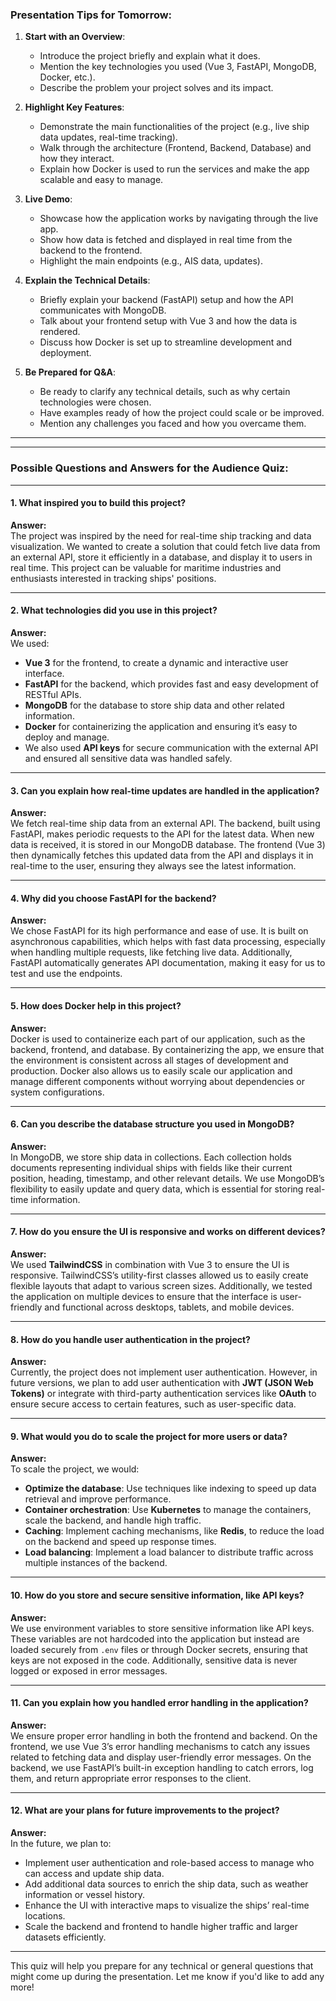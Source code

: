 ### Presentation Tips for Tomorrow:

1. **Start with an Overview**:
   - Introduce the project briefly and explain what it does.
   - Mention the key technologies you used (Vue 3, FastAPI, MongoDB, Docker, etc.).
   - Describe the problem your project solves and its impact.

2. **Highlight Key Features**:
   - Demonstrate the main functionalities of the project (e.g., live ship data updates, real-time tracking).
   - Walk through the architecture (Frontend, Backend, Database) and how they interact.
   - Explain how Docker is used to run the services and make the app scalable and easy to manage.

3. **Live Demo**:
   - Showcase how the application works by navigating through the live app.
   - Show how data is fetched and displayed in real time from the backend to the frontend.
   - Highlight the main endpoints (e.g., AIS data, updates).

4. **Explain the Technical Details**:
   - Briefly explain your backend (FastAPI) setup and how the API communicates with MongoDB.
   - Talk about your frontend setup with Vue 3 and how the data is rendered.
   - Discuss how Docker is set up to streamline development and deployment.

5. **Be Prepared for Q&A**:
   - Be ready to clarify any technical details, such as why certain technologies were chosen.
   - Have examples ready of how the project could scale or be improved.
   - Mention any challenges you faced and how you overcame them.


--------------------------------------------------------------------------------------------------------------------------------
--------------------------------------------------------------------------------------------------------------------------------


### Possible Questions and Answers for the Audience Quiz:

---

#### **1. What inspired you to build this project?**

**Answer:**  
The project was inspired by the need for real-time ship tracking and data visualization. We wanted to create a solution that could fetch live data from an external API, store it efficiently in a database, and display it to users in real time. This project can be valuable for maritime industries and enthusiasts interested in tracking ships' positions.

---

#### **2. What technologies did you use in this project?**

**Answer:**  
We used:
- **Vue 3** for the frontend, to create a dynamic and interactive user interface.
- **FastAPI** for the backend, which provides fast and easy development of RESTful APIs.
- **MongoDB** for the database to store ship data and other related information.
- **Docker** for containerizing the application and ensuring it’s easy to deploy and manage.
- We also used **API keys** for secure communication with the external API and ensured all sensitive data was handled safely.

---

#### **3. Can you explain how real-time updates are handled in the application?**

**Answer:**  
We fetch real-time ship data from an external API. The backend, built using FastAPI, makes periodic requests to the API for the latest data. When new data is received, it is stored in our MongoDB database. The frontend (Vue 3) then dynamically fetches this updated data from the API and displays it in real-time to the user, ensuring they always see the latest information.

---

#### **4. Why did you choose FastAPI for the backend?**

**Answer:**  
We chose FastAPI for its high performance and ease of use. It is built on asynchronous capabilities, which helps with fast data processing, especially when handling multiple requests, like fetching live data. Additionally, FastAPI automatically generates API documentation, making it easy for us to test and use the endpoints.

---

#### **5. How does Docker help in this project?**

**Answer:**  
Docker is used to containerize each part of our application, such as the backend, frontend, and database. By containerizing the app, we ensure that the environment is consistent across all stages of development and production. Docker also allows us to easily scale our application and manage different components without worrying about dependencies or system configurations.

---

#### **6. Can you describe the database structure you used in MongoDB?**

**Answer:**  
In MongoDB, we store ship data in collections. Each collection holds documents representing individual ships with fields like their current position, heading, timestamp, and other relevant details. We use MongoDB’s flexibility to easily update and query data, which is essential for storing real-time information.

---

#### **7. How do you ensure the UI is responsive and works on different devices?**

**Answer:**  
We used **TailwindCSS** in combination with Vue 3 to ensure the UI is responsive. TailwindCSS’s utility-first classes allowed us to easily create flexible layouts that adapt to various screen sizes. Additionally, we tested the application on multiple devices to ensure that the interface is user-friendly and functional across desktops, tablets, and mobile devices.

---

#### **8. How do you handle user authentication in the project?**

**Answer:**  
Currently, the project does not implement user authentication. However, in future versions, we plan to add user authentication with **JWT (JSON Web Tokens)** or integrate with third-party authentication services like **OAuth** to ensure secure access to certain features, such as user-specific data.

---

#### **9. What would you do to scale the project for more users or data?**

**Answer:**  
To scale the project, we would:
- **Optimize the database**: Use techniques like indexing to speed up data retrieval and improve performance.
- **Container orchestration**: Use **Kubernetes** to manage the containers, scale the backend, and handle high traffic.
- **Caching**: Implement caching mechanisms, like **Redis**, to reduce the load on the backend and speed up response times.
- **Load balancing**: Implement a load balancer to distribute traffic across multiple instances of the backend.

---

#### **10. How do you store and secure sensitive information, like API keys?**

**Answer:**  
We use environment variables to store sensitive information like API keys. These variables are not hardcoded into the application but instead are loaded securely from `.env` files or through Docker secrets, ensuring that keys are not exposed in the code. Additionally, sensitive data is never logged or exposed in error messages.

---

#### **11. Can you explain how you handled error handling in the application?**

**Answer:**  
We ensure proper error handling in both the frontend and backend. On the frontend, we use Vue 3’s error handling mechanisms to catch any issues related to fetching data and display user-friendly error messages. On the backend, we use FastAPI’s built-in exception handling to catch errors, log them, and return appropriate error responses to the client.

---

#### **12. What are your plans for future improvements to the project?**

**Answer:**  
In the future, we plan to:
- Implement user authentication and role-based access to manage who can access and update ship data.
- Add additional data sources to enrich the ship data, such as weather information or vessel history.
- Enhance the UI with interactive maps to visualize the ships’ real-time locations.
- Scale the backend and frontend to handle higher traffic and larger datasets efficiently.

---

This quiz will help you prepare for any technical or general questions that might come up during the presentation. Let me know if you'd like to add any more!